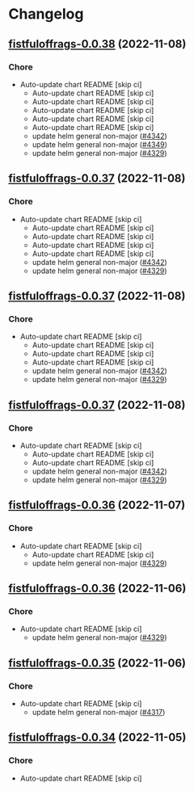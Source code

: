 # Changelog



## [fistfuloffrags-0.0.38](https://github.com/truecharts/charts/compare/fistfuloffrags-0.0.35...fistfuloffrags-0.0.38) (2022-11-08)

### Chore

- Auto-update chart README [skip ci]
  - Auto-update chart README [skip ci]
  - Auto-update chart README [skip ci]
  - Auto-update chart README [skip ci]
  - Auto-update chart README [skip ci]
  - Auto-update chart README [skip ci]
  - update helm general non-major ([#4342](https://github.com/truecharts/charts/issues/4342))
  - update helm general non-major ([#4349](https://github.com/truecharts/charts/issues/4349))
  - update helm general non-major ([#4329](https://github.com/truecharts/charts/issues/4329))




## [fistfuloffrags-0.0.37](https://github.com/truecharts/charts/compare/fistfuloffrags-0.0.35...fistfuloffrags-0.0.37) (2022-11-08)

### Chore

- Auto-update chart README [skip ci]
  - Auto-update chart README [skip ci]
  - Auto-update chart README [skip ci]
  - Auto-update chart README [skip ci]
  - Auto-update chart README [skip ci]
  - update helm general non-major ([#4342](https://github.com/truecharts/charts/issues/4342))
  - update helm general non-major ([#4329](https://github.com/truecharts/charts/issues/4329))




## [fistfuloffrags-0.0.37](https://github.com/truecharts/charts/compare/fistfuloffrags-0.0.35...fistfuloffrags-0.0.37) (2022-11-08)

### Chore

- Auto-update chart README [skip ci]
  - Auto-update chart README [skip ci]
  - Auto-update chart README [skip ci]
  - Auto-update chart README [skip ci]
  - update helm general non-major ([#4342](https://github.com/truecharts/charts/issues/4342))
  - update helm general non-major ([#4329](https://github.com/truecharts/charts/issues/4329))




## [fistfuloffrags-0.0.37](https://github.com/truecharts/charts/compare/fistfuloffrags-0.0.35...fistfuloffrags-0.0.37) (2022-11-08)

### Chore

- Auto-update chart README [skip ci]
  - Auto-update chart README [skip ci]
  - Auto-update chart README [skip ci]
  - update helm general non-major ([#4342](https://github.com/truecharts/charts/issues/4342))
  - update helm general non-major ([#4329](https://github.com/truecharts/charts/issues/4329))




## [fistfuloffrags-0.0.36](https://github.com/truecharts/charts/compare/fistfuloffrags-0.0.35...fistfuloffrags-0.0.36) (2022-11-07)

### Chore

- Auto-update chart README [skip ci]
  - Auto-update chart README [skip ci]
  - update helm general non-major ([#4329](https://github.com/truecharts/charts/issues/4329))




## [fistfuloffrags-0.0.36](https://github.com/truecharts/charts/compare/fistfuloffrags-0.0.35...fistfuloffrags-0.0.36) (2022-11-06)

### Chore

- Auto-update chart README [skip ci]
  - update helm general non-major ([#4329](https://github.com/truecharts/charts/issues/4329))




## [fistfuloffrags-0.0.35](https://github.com/truecharts/charts/compare/fistfuloffrags-0.0.34...fistfuloffrags-0.0.35) (2022-11-06)

### Chore

- Auto-update chart README [skip ci]
  - update helm general non-major ([#4317](https://github.com/truecharts/charts/issues/4317))




## [fistfuloffrags-0.0.34](https://github.com/truecharts/charts/compare/fistfuloffrags-0.0.33...fistfuloffrags-0.0.34) (2022-11-05)

### Chore

- Auto-update chart README [skip ci]

